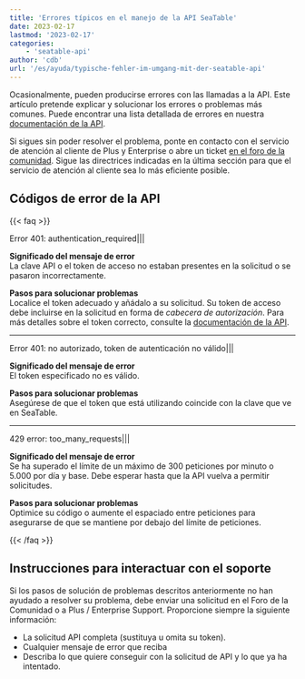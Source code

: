 ```yaml
---
title: 'Errores típicos en el manejo de la API SeaTable'
date: 2023-02-17
lastmod: '2023-02-17'
categories:
    - 'seatable-api'
author: 'cdb'
url: '/es/ayuda/typische-fehler-im-umgang-mit-der-seatable-api'
---
```


Ocasionalmente, pueden producirse errores con las llamadas a la API. Este artículo pretende explicar y solucionar los errores o problemas más comunes. Puede encontrar una lista detallada de errores en nuestra [documentación de la API](https://api.seatable.io).

Si sigues sin poder resolver el problema, ponte en contacto con el servicio de atención al cliente de Plus y Enterprise o abre un ticket [en el foro de la comunidad](https://forum.seatable.io). Sigue las directrices indicadas en la última sección para que el servicio de atención al cliente sea lo más eficiente posible.

## Códigos de error de la API

{{< faq >}}

Error 401: authentication_required|||

**Significado del mensaje de error**  
La clave API o el token de acceso no estaban presentes en la solicitud o se pasaron incorrectamente.

**Pasos para solucionar problemas**  
Localice el token adecuado y añádalo a su solicitud. Su token de acceso debe incluirse en la solicitud en forma de _cabecera de autorización_. Para más detalles sobre el token correcto, consulte la [documentación de la API](https://api.seatable.io/#authentication).

---

Error 401: no autorizado, token de autenticación no válido|||

**Significado del mensaje de error**  
El token especificado no es válido.

**Pasos para solucionar problemas**  
Asegúrese de que el token que está utilizando coincide con la clave que ve en SeaTable.

---

429 error: too_many_requests|||

**Significado del mensaje de error**  
Se ha superado el límite de un máximo de 300 peticiones por minuto o 5.000 por día y base. Debe esperar hasta que la API vuelva a permitir solicitudes.

**Pasos para solucionar problemas**  
Optimice su código o aumente el espaciado entre peticiones para asegurarse de que se mantiene por debajo del límite de peticiones.

{{< /faq >}}

## Instrucciones para interactuar con el soporte

Si los pasos de solución de problemas descritos anteriormente no han ayudado a resolver su problema, debe enviar una solicitud en el Foro de la Comunidad o a Plus / Enterprise Support. Proporcione siempre la siguiente información:

- La solicitud API completa (sustituya u omita su token).
- Cualquier mensaje de error que reciba
- Describa lo que quiere conseguir con la solicitud de API y lo que ya ha intentado.
